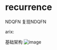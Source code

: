 # recurrence
NDQFN
复现NDQFN

arix:

基础架构
  ![image](https://user-images.githubusercontent.com/72123052/173812427-b1f46600-60d3-4ae0-9291-859df064c19a.png)


